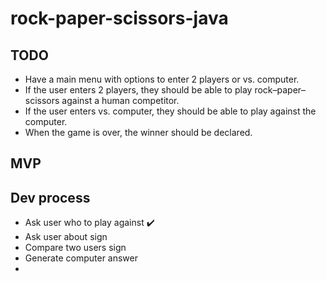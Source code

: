 # rock-paper-scissors-java
## TODO
- Have a main menu with options to enter 2 players or vs. computer.
- If the user enters 2 players, they should be able to play rock–paper–scissors against a human competitor.
- If the user enters vs. computer, they should be able to play against the computer.
- When the game is over, the winner should be declared.

## MVP


## Dev process
- Ask user who to play against  :heavy_check_mark:
- Ask user about sign 
- Compare two users sign
- Generate computer answer
- 
